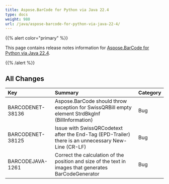 ```yaml
---
title: Aspose.BarCode for Python via Java 22.4
type: docs
weight: 980
url: /java/aspose-barcode-for-python-via-java-22-4/
---
```


{{% alert color="primary" %}} 

This page contains release notes information for [Aspose.BarCode for Python via Java 22.4](https://downloads.aspose.com/barcode/pythonjava/new-releases/aspose.barcode-for-python-via-java-22.4/).

{{% /alert %}} 
## **All Changes**

|**Key**|**Summary**|**Category**|
| :- | :- | :- |
|BARCODENET-38136|Aspose.BarCode should throw exception for SwissQRBill empty element StrdBkgInf (BillInformation)|Bug|
|BARCODENET-38125|Issue with SwissQRCodetext after the End-Tag (EPD-Trailer) there is an unnecessary New-Line (CR-LF)|Bug|
|BARCODEJAVA-1261|Correct the calculation of the position and size of the text in images that generates BarCodeGenerator|Bug|
